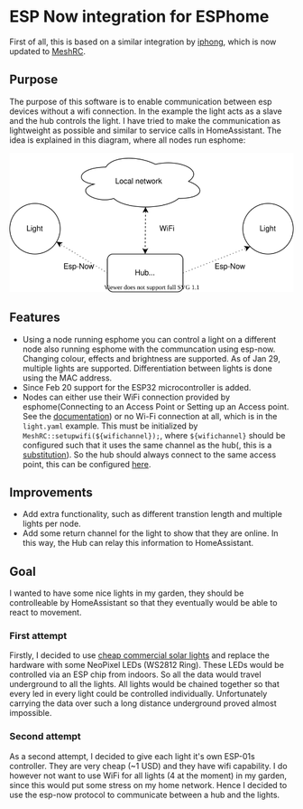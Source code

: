 # ESP Now integration for ESPhome
First of all, this is based on a similar integration by [iphong](https://github.com/iphong/esphome-espnow), which is now updated to [MeshRC](https://github.com/iphong/lib-esp-rc). 
## Purpose
The purpose of this software is to enable communication between esp devices without a wifi connection. In the example the light acts as a slave and the hub controls the light. I have tried to make the communication as lightweight as possible and similar to service calls in HomeAssistant. The idea is explained in this diagram, where all nodes run esphome: 
<p align="center">
  <img src="./Dataflow_example.svg" />
</p>

## Features
- Using a node running esphome you can control a light on a different node also running esphome with the communcation using esp-now. Changing colour, effects and brightness are supported. As of Jan 29, multiple lights are supported. Differentiation between lights is done using the MAC address.
- Since Feb 20 support for the ESP32 microcontroller is added.
- Nodes can either use their WiFi connection provided by esphome(Connecting to an Access Point or Setting up an Access point. See the [documentation](https://esphome.io/components/wifi.html)) or no Wi-Fi connection at all, which is in the ```light.yaml``` example. This must be initialized by ```MeshRC::setupwifi(${wifichannel});```, where ```${wifichannel}``` should be configured such that it uses the same channel as the hub(, this is a [substitution](https://esphome.io/guides/configuration-types.html?#substitutions)). So the hub should always connect to the same access point, this can be configured [here](https://esphome.io/components/wifi.html#connecting-to-multiple-networks).

## Improvements
- Add extra functionality, such as different transtion length and multiple lights per node.
- Add some return channel for the light to show that they are online. In this way, the Hub can relay this information to HomeAssistant.

## Goal
I wanted to have some nice lights in my garden, they should be controlleable by HomeAssistant so that they eventually would be able to react to movement.
### First attempt
Firstly, I decided to use [cheap commercial solar lights](https://offers.kd2.org/en/gb/lidl/pFpK/) and replace the hardware with some NeoPixel LEDs (WS2812 Ring). These LEDs would be controlled via an ESP chip from indoors. So all the data would travel underground to all the lights. All lights would be chained together so that every led in every light could be controlled individually. Unfortunately carrying the data over such a long distance underground proved almost impossible.
### Second attempt
As a second attempt, I decided to give each light it's own ESP-01s controller. They are very cheap (~1 USD) and they have wifi capability. I do however not want to use WiFi for all lights (4 at the moment) in my garden, since this would put some stress on my home network. Hence I decided to use the esp-now protocol to communicate between a hub and the lights.
